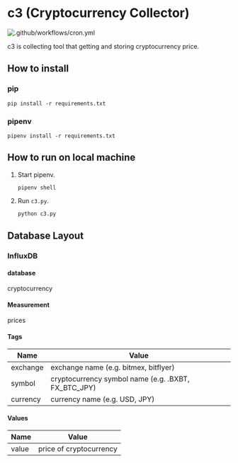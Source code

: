 c3 (Cryptocurrency Collector)
=============================

![.github/workflows/cron.yml](https://github.com/mitsutoshi/c3/workflows/.github/workflows/cron.yml/badge.svg)

c3 is collecting tool that getting and storing cryptocurrency price.

## How to install

### pip

```
pip install -r requirements.txt
```

### pipenv

```
pipenv install -r requirements.txt
```

## How to run on local machine

1. Start pipenv.

    ```
    pipenv shell
    ```

2. Run `c3.py`.

    ```sh
    python c3.py
    ```

## Database Layout

### InfluxDB

#### database

cryptocurrency

#### Measurement

prices

#### Tags

|Name|Value|
|---|---|
|exchange|exchange name (e.g. bitmex, bitflyer)|
|symbol|cryptocurrency symbol name (e.g. .BXBT, FX_BTC_JPY)|
|currency|currency name (e.g. USD, JPY)|

#### Values

|Name|Value|
|---|---|
|value|price of cryptocurrency|


